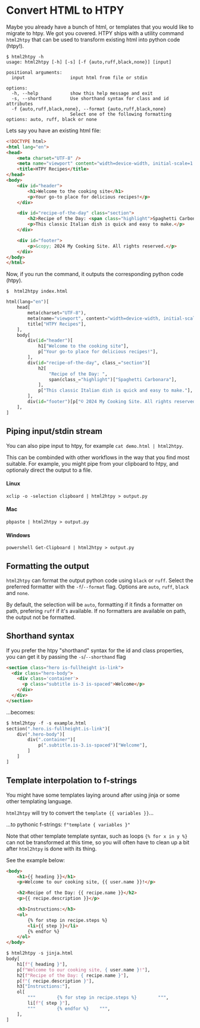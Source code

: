 
# Convert HTML to HTPY

Maybe you already have a bunch of html, or templates that you would like to migrate to htpy. 
We got you covered. HTPY ships with a utility command `html2htpy` that can be used to transform existing 
html into python code (htpy!).

```
$ html2htpy -h
usage: html2htpy [-h] [-s] [-f {auto,ruff,black,none}] [input]

positional arguments:
  input                 input html from file or stdin

options:
  -h, --help            show this help message and exit
  -s, --shorthand       Use shorthand syntax for class and id attributes
  -f {auto,ruff,black,none}, --format {auto,ruff,black,none}
                        Select one of the following formatting options: auto, ruff, black or none
```


Lets say you have an existing html file:

```html title="index.html"
<!DOCTYPE html>
<html lang="en">
<head>
    <meta charset="UTF-8" />
    <meta name="viewport" content="width=device-width, initial-scale=1.0" />
    <title>HTPY Recipes</title>
</head>
<body>
    <div id="header">
        <h1>Welcome to the cooking site</h1>
        <p>Your go-to place for delicious recipes!</p>
    </div>

    <div id="recipe-of-the-day" class="section">
        <h2>Recipe of the Day: <span class="highlight">Spaghetti Carbonara</span></h2>
        <p>This classic Italian dish is quick and easy to make.</p>
    </div>

    <div id="footer">
        <p>&copy; 2024 My Cooking Site. All rights reserved.</p>
    </div>
</body>
</html>
```

Now, if you run the command, it outputs the corresponding python code (htpy).

```
$  html2htpy index.html
```

```py
html(lang="en")[
    head[
        meta(charset="UTF-8"),
        meta(name="viewport", content="width=device-width, initial-scale=1.0"),
        title["HTPY Recipes"],
    ],
    body[
        div(id="header")[
            h1["Welcome to the cooking site"],
            p["Your go-to place for delicious recipes!"],
        ],
        div(id="recipe-of-the-day", class_="section")[
            h2[
                "Recipe of the Day: ",
                span(class_="highlight")["Spaghetti Carbonara"],
            ],
            p["This classic Italian dish is quick and easy to make."],
        ],
        div(id="footer")[p["© 2024 My Cooking Site. All rights reserved."]],
    ],
]
```

## Piping input/stdin stream

You can also pipe input to htpy, for example `cat demo.html | html2htpy`.

This can be combinded with other workflows in the way that you find most suitable. 
For example, you might pipe from your clipboard to htpy, and optionaly direct the output to a file.

#### Linux 

```
xclip -o -selection clipboard | html2htpy > output.py
```

#### Mac 

```
pbpaste | html2htpy > output.py
```

#### Windows

```
powershell Get-Clipboard | html2htpy > output.py
```


## Formatting the output
`html2htpy` can format the output python code using `black` or `ruff`.
Select the preferred formatter with the `-f`/`--format` flag. Options are `auto`, `ruff`, `black` and `none`.

By default, the selection will be `auto`, formatting if it finds a formatter on path, prefering `ruff` if it's available.
If no formatters are available on path, the output not be formatted.


## Shorthand syntax

If you prefer the htpy "shorthand" syntax for the id and class properties, you can get it by passing the `-s`/`--shorthand` flag


```html title="shorthand.html"
<section class="hero is-fullheight is-link">
  <div class="hero-body">
    <div class='container'>
      <p class="subtitle is-3 is-spaced">Welcome</p>
    </div>
  </div>
</section>
```

...becomes:

```py
$ html2htpy -f -s example.html
section(".hero.is-fullheight.is-link")[
    div(".hero-body")[
        div(".container")[
            p(".subtitle.is-3.is-spaced")["Welcome"],
        ]
    ]
]
```

## Template interpolation to f-strings

You might have some templates laying around after using jinja or some other templating language.

`html2htpy` will try to convert the `template {{ variables }}`... 

...to pythonic f-strings: `f"template { variables }"` 

Note that other template template syntax, such as loops `{% for x in y %}` can not be transformed at 
this time, so you will often have to clean up a bit after `html2htpy` is done with its thing.

See the example below:

```html title="jinja.html"
<body>
    <h1>{{ heading }}</h1>
    <p>Welcome to our cooking site, {{ user.name }}!</p>

    <h2>Recipe of the Day: {{ recipe.name }}</h2>
    <p>{{ recipe.description }}</p>

    <h3>Instructions:</h3>
    <ol>
        {% for step in recipe.steps %}
        <li>{{ step }}</li>
        {% endfor %}
    </ol>
</body>
```

```py
$ html2htpy -s jinja.html
body[
    h1[f"{ heading }"],
    p[f"Welcome to our cooking site, { user.name }!"],
    h2[f"Recipe of the Day: { recipe.name }"],
    p[f"{ recipe.description }"],
    h3["Instructions:"],
    ol[
        """        {% for step in recipe.steps %}        """,
        li[f"{ step }"],
        """        {% endfor %}    """,
    ],
]
```

